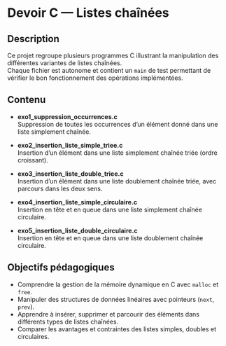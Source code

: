 # Devoir C — Listes chaînées

## Description
Ce projet regroupe plusieurs programmes C illustrant la manipulation des différentes variantes de listes chaînées.  
Chaque fichier est autonome et contient un `main` de test permettant de vérifier le bon fonctionnement des opérations implémentées.  

## Contenu
- **exo1_suppression_occurrences.c**  
  Suppression de toutes les occurrences d’un élément donné dans une liste simplement chaînée.

- **exo2_insertion_liste_simple_triee.c**  
  Insertion d’un élément dans une liste simplement chaînée triée (ordre croissant).

- **exo3_insertion_liste_double_triee.c**  
  Insertion d’un élément dans une liste doublement chaînée triée, avec parcours dans les deux sens.

- **exo4_insertion_liste_simple_circulaire.c**  
  Insertion en tête et en queue dans une liste simplement chaînée circulaire.

- **exo5_insertion_liste_double_circulaire.c**  
  Insertion en tête et en queue dans une liste doublement chaînée circulaire.

## Objectifs pédagogiques
- Comprendre la gestion de la mémoire dynamique en C avec `malloc` et `free`.  
- Manipuler des structures de données linéaires avec pointeurs (`next`, `prev`).  
- Apprendre à insérer, supprimer et parcourir des éléments dans différents types de listes chaînées.  
- Comparer les avantages et contraintes des listes simples, doubles et circulaires.
